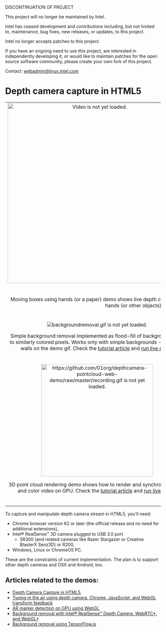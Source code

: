 DISCONTINUATION OF PROJECT

This project will no longer be maintained by Intel.

Intel has ceased development and contributions including, but not limited to, maintenance, bug fixes, new releases, or updates, to this project.  

Intel no longer accepts patches to this project.

If you have an ongoing need to use this project, are interested in independently developing it, or would like to maintain patches for the open source software community, please create your own fork of this project.  

Contact: webadmin@linux.intel.com
# Depth camera capture in HTML5

<table cellspacing="0" cellpadding="0" style="border-collapse: collapse; border: none;">
<tr>
<td align="center" valign="center">
<img src="gesture/joggling.gif" alt="Video is not yet loaded." style="width:580px;"/>
<br />
</td>
<td align="center" valign="center">
<img src="gesture/hands_interaction.gif" alt="hands_interaction.gif is not yet loaded." style="width:556px;"/>
<br />
</td>
</tr>
<tr>
<td align="center" valign="center" colspan="2">
</br><p>Moving boxes using hands (or a paper) demo shows live depth captured mesh interaction with scene objects; combining 3D world and depth captured hands (or other objects) rendering and Bullet Physics. <a href="https://intel.github.io/depth-camera-web-demo/gesture/index.html">Run live demo</a>.</br></br>
</p>
</td>
</tr>
<tr>
</tr>
<tr>
<td align="center" valign="center">
<img src="backgroundremoval.gif" alt="backgroundremoval.gif is not yet loaded."/>
<br />
<p>Simple background removal implemented as flood-fill of background color to similarly colored pixels. Works only with simple backgrounds - e.g. room walls on the demo gif. Check the <a href="https://01.org/node/28902">tutorial article</a> and <a href="https://intel.github.io/depth-camera-web-demo/depthdemo.html">run live demo</a>.</p>
</td>
<td align="center" valign="center">
<img src="typing_in_the_air/typing_in_the_air.gif" alt="typing_in_the_air.gif is not yet loaded."/>
<br />
<p>Typing in the air tutorial shows how to use depth stream and WebGL transform feedback to do simple gesture recognition. Check the <a href="https://software.intel.com/en-us/blogs/2017/06/22/tutorial-typing-in-the-air-using-depth-camera-chrome-javascript-and-webgl-transform">tutorial article</a> and <a href="https://intel.github.io/depth-camera-web-demo/typing_in_the_air/front_capture_typing.html">run live demo</a>.</p>
</td>
</tr>
<tr>
<td align="center" valign="center">
<img src="https://github.com/01org/depthcamera-pointcloud-web-demo/raw/master/recording.gif" alt="https://github.com/01org/depthcamera-pointcloud-web-demo/raw/master/recording.gif is not yet loaded." style="width:362px;"/>
<br />
<p>3D point cloud rendering demo shows how to render and synchronize depth and color video on GPU. Check the <a href="https://01.org/node/10446">tutorial article</a> and <a href="https://intel.github.io/depthcamera-pointcloud-web-demo/">run live demo</a>.</p>
</td>
<td align="center" valign="center">
<img src="how_the_demo_looks.gif" alt="how_the_demo_looks.gif is not yet loaded." style="height:400px;width:452px;"/>
<br />
<p>HTML5 Depth Capture tutorial shows how to access depth stream, check the <a href="https://01.org/node/5101">tutorial article</a> and <a href="https://intel.github.io/depth-camera-web-demo/depthdemo.html">run live demo</a>.</p>
</td>
</tr>
</table>

To capture and manipulate depth camera stream in HTML5, you'll need:
* Chrome browser version 62 or later (the official release and no need for additional extensions),
* Intel® RealSense™ 3D camera plugged to USB 3.0 port
     * SR300 (and related cameras like Razer Stargazer or Creative BlasterX
Senz3D) or R200,
* Windows, Linux or ChromeOS PC.

These are the constraints of current implementation. The plan is to support other depth cameras and OSX and Android, too.

## Articles related to the demos:
* [Depth Camera Capture in HTML5](https://01.org/node/5101),
* [Typing in the air using depth camera, Chrome, JavaScript, and WebGL transform feedback](https://software.intel.com/en-us/blogs/2017/06/22/tutorial-typing-in-the-air-using-depth-camera-chrome-javascript-and-webgl-transform)
* [AR marker detection on GPU using WebGL](https://01.org/node/26012)
* [Background removal with Intel® RealSense™ Depth Camera, WebRTC*, and WebGL*](https://01.org/node/28902)
* [Background removal using TensorFlow.js](https://01.org/node/29971)




